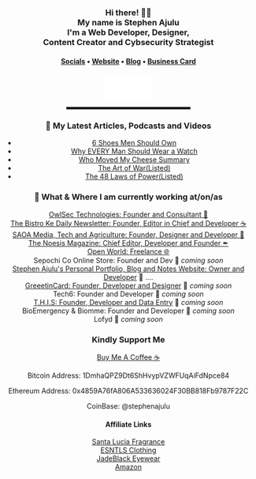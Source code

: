   <!-- Hi there! Feel free to make this your own but don't use my data -->
<div align="center">  
<h3>Hi there! 👋🤓<br>My name is Stephen Ajulu<br>I'm a Web Developer, Designer,<br>Content Creator and Cybsecurity Strategist</h3>

<h4> <a href="https://links.stephenajulu.com">Socials</a> • <a href="https://stephenajulu.com">Website</a> • <a href="https://ajulusthoughts.stephenajulu.com">Blog</a> • <a href="https://stephenajuluscard.carrd.co/">Business Card</a> </h4>

<a href="https://stephenajulu.com"><img src="images/rsz 300w asset_1.png" width="100"></a>

<hr width="50%" style="height:5px;">

<h3>📕 My Latest Articles, Podcasts and Videos</h3>

<!-- BLOG-POST-LIST:START -->
- [6 Shoes Men Should Own](https://ajulusthoughts.stephenajulu.com/post/6-shoes-men-should-own/)
- [Why EVERY Man Should Wear a Watch](https://ajulusthoughts.stephenajulu.com/post/why-every-man-should-wear-a-watch/)
- [Who Moved My Cheese Summary](https://ajulusthoughts.stephenajulu.com/post/who-moved-my-cheese-summary/)
- [The Art of War(Listed)](https://ajulusthoughts.stephenajulu.com/post/the-art-of-war-listed/)
- [The 48 Laws of Power(Listed)](https://ajulusthoughts.stephenajulu.com/post/the-48-laws-of-power-listed/)
<!-- BLOG-POST-LIST:END -->

<h3>💼 What & Where I am currently working at/on/as</h3>

<p>
<a href="https://owlsectechnologies.co.ke">OwlSec Technologies: Founder and Consultant 💼</a><br>
<a href="https://thebistronewsletter.netlify.app">The Bistro Ke Daily Newsletter: Founder, Editor in Chief and Developer ☕</a><br>
<a href="https://saoainc.netlify.app">SAOA Media, Tech and Agriculture: Founder, Designer and Developer 💼</a><br>
<a href="https://thenoesismagazine.netlify.app">The Noesis Magazine: Chief Editor, Developer and Founder ✒</a><br>
<a href="https://stephenajulu.com">Open World: Freelance 🌐</a><br>
Sepochi Co Online Store: Founder and Dev 🚀 <em>coming soon</em><br>
<a href="https://stephenajulu.com">Stephen Ajulu's Personal Portfolio, Blog and Notes Website: Owner and Developer</a>  🚀 ....<br>
<a href="https://greeetincard.carrd.co">GreeetinCard: Founder, Developer and Designer</a>  🚀 <em>coming soon</em><br>
Tech6: Founder and Developer  🚀 <em>coming soon</em><br>
<a href="https://this1.netlify.app">T.H.I.S: Founder, Developer and Data Entry</a>  🚀 <em>coming soon</em><br>
BioEmergency & Biomme: Founder and Developer  🚀 <em>coming soon</em><br>
Lofyd  🚀 <em>coming soon</em>
</p>

<h3>Kindly Support Me</h3>
  <a href="https://www.buymeacoffee.com/stephenajulu">Buy Me A Coffee ☕ </a>
  <p>Bitcoin Address: 1DmhaQPZ9Dt6ShHvypVZWFUqAiFdNpce84</p>
  <p>Ethereum Address: 0x4859A76fA806A533636024F30BB818Fb9787F22C</p>
  <p>CoinBase: @stephenajulu</p>
  
  <h4>Affiliate Links</h4>
  <a target="_blank" href="https://santaluciafragrance.com/?ref=kuzqn53jomp-">Santa Lucia Fragrance</a><br>
  <a target="_blank" href="https://www.esntls.co/?ref=kuzqn53jomp-">ESNTLS Clothing</a><br>
  <a target="_blank" href="https://www.jadeblack.co/?ref=kuzqn53jomp-">JadeBlack Eyewear</a><br>
  <a target="_blank" href="https://www.amazon.com/?&_encoding=UTF8&tag=stephenajulu-20&linkCode=ur2&linkId=bd4b7207444320b149d2437e9e3b0622&camp=1789&creative=9325">Amazon</a>
  
  </div>
